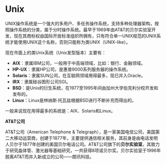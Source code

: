# Unix

UNIX操作系统是一个强大的多用户、多任务操作系统，支持多种处理器架构，按照操作系统的分类，属于分时操作系统。最早于1969年由AT&T的贝尔实验室开发，现在其商标权由国际开放标准组织所拥有，只有符合单一UNIX规范的UNIX系统才能使用UNIX这个名称，否则只能称为类UNIX（UNIX-like）。 

现在市面上的类Unix系统（Unix发型版本）主要有：

- **AIX**：隶属IBM公司，一般用于中高端领域，比如：银行、金融领域。
- **HP-UX**：隶属HP公司，是惠普9000系列服务器的操作系统。
- **Solaris**：隶属SUN公司，在互联网领域用得最多，现已并入Oracle。
- **IRX**：隶属硅谷图形公司SGI。
- **BSD**：是Unix的衍生系统，在1977至1995年间由加州大学伯克利分校开发和发布的。
- **Linux**：Linux是林纳斯·托瓦兹根据BSD进行不断补充而得出的。

一般来说现在用得最多的系统是：AIX、Solaris和Linux。

**AT&T公司**

AT&T公司（American Telephone & Telegraph），是一家美国电信公司，美国第二大移动运营商，创建于1877年，主要提供通信相关服务，其前身是由电话发明人贝尔于1877年创建的美国贝尔电话公司。AT&T公司旗下的**贝尔实验室**，其致力于研究晶体管、激光器等基础研究，一共获得8项诺贝尔奖。贝尔实验室于1996年脱离AT&T而并入新成立的公司——朗讯科技。